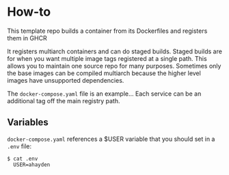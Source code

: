# How-to
This template repo builds a container from its Dockerfiles and registers them 
in GHCR

It registers multiarch containers and can do staged builds. Staged builds are 
for when you want multiple image tags registered at a single path. This allows 
you to maintain one source repo for many purposes. Sometimes only the base 
images can be compiled multiarch because the higher level images have 
unsupported dependencies.

The `docker-compose.yaml` file is an example... Each service can be an 
additional tag off the main registry path.

## Variables
`docker-compose.yaml` references a $USER variable that you should set in a
`.env` file:
```
$ cat .env
  USER=ahayden
```

